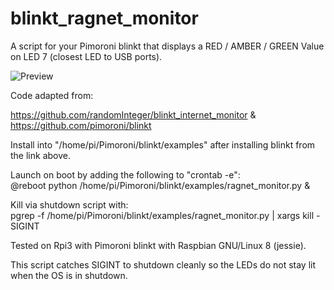 # blinkt_ragnet_monitor
A script for your Pimoroni blinkt that displays a RED / AMBER / GREEN Value on LED 7 (closest LED to USB ports).

![Preview](https://github.com/tomweston/blinkt_rag_monitor/blob/master/boot_blinkt.gif)

Code adapted from: 

https://github.com/randomInteger/blinkt_internet_monitor
&
https://github.com/pimoroni/blinkt

Install into "/home/pi/Pimoroni/blinkt/examples" after installing blinkt from
the link above.

Launch on boot by adding the following to "crontab -e":    
@reboot python /home/pi/Pimoroni/blinkt/examples/ragnet_monitor.py &

Kill via shutdown script with:    
pgrep -f /home/pi/Pimoroni/blinkt/examples/ragnet_monitor.py | xargs kill -SIGINT

Tested on Rpi3 with Pimoroni blinkt with Raspbian GNU/Linux 8 (jessie).

This script catches SIGINT to shutdown cleanly so the LEDs do not stay lit when the OS is in shutdown.
